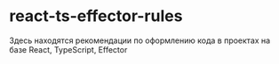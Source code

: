 # react-ts-effector-rules
Здесь находятся рекомендации по оформлению кода в проектах на базе React, TypeScript, Effector
